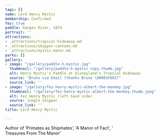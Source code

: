 ```yaml
---
tags: []
name: Lord Henry Mystic
membership: Confirmed
fez: true
paddle: Ganges River, 1874
portrait: ''
attractions:
- _attractions/tropical-hideaway.md
- _attractions/skipper-canteen.md
- _attractions/mystic-manor.md
parks: []
gallery:
- image: "/gallery/paddle-h-mystic.jpg"
  thumbnail: "/gallery/paddle-h-mystic copy.thumb.jpg"
  alt: Henry Mystic's Paddle at Disneyland's Tropical Hideaway
  source: "Bruno via Email (thanks Bruno \U0001F603)"
  source_link: ''
- image: "/gallery/fez-henry-mystic-albert-the-monkey.jpg"
  thumbnail: "/gallery/fez-henry-mystic-albert-the-monkey.thumb.jpeg"
  alt: Fez Henry Mystic (left hand side)
  source: Jungle Skipper
  source_link: ''
title: Lord Henry Mystic

---
```

Author of ‘Primates as Shipmates’, 'A Manor of Fact', '  
Treasures From The Manor'